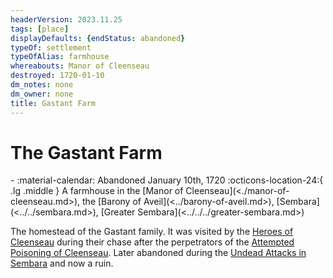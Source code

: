 ```yaml
---
headerVersion: 2023.11.25
tags: [place]
displayDefaults: {endStatus: abandoned}
typeOf: settlement
typeOfAlias: farmhouse
whereabouts: Manor of Cleenseau
destroyed: 1720-01-10
dm_notes: none
dm_owner: none
title: Gastant Farm
---
```

# The Gastant Farm
<div class="grid cards ext-narrow-margin ext-one-column" markdown>
-  
   :material-calendar: Abandoned January 10th, 1720  
    :octicons-location-24:{ .lg .middle } A farmhouse in the [Manor of Cleenseau](<./manor-of-cleenseau.md>), the [Barony of Aveil](<../barony-of-aveil.md>), [Sembara](<../../sembara.md>), [Greater Sembara](<../../../greater-sembara.md>)  
</div>


The homestead of the Gastant family. It was visited by the [Heroes of Cleenseau](<../../../../../people/pcs/cleenseau/heroes-of-cleenseau.md>) during their chase after the perpetrators of the [Attempted Poisoning of Cleenseau](<../../../../../events/1700s/1719/11/attempted-poisoning-of-cleenseau.md>). Later abandoned during the [Undead Attacks in Sembara](<../../../../../events/1700s/1720/01/undead-attacks-in-sembara.md>) and now a ruin.